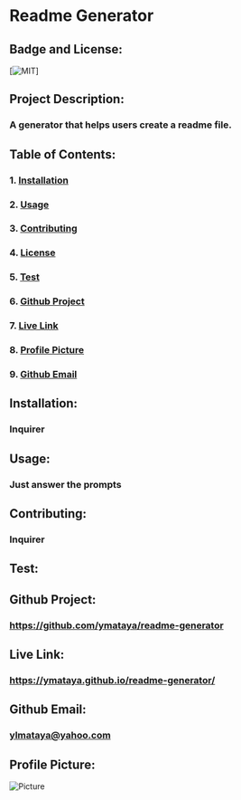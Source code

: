 
# Readme Generator

## Badge and License:
[![*MIT*](https://img.shields.io/badge/license-MIT-blue.svg)]

## Project Description:
### A generator that helps users create a readme file.

## Table of Contents:
### 1. [Installation](##installation)
### 2. [Usage](#usage)
### 3. [Contributing](#credits)
### 4. [License](#license)
### 5. [Test](#test)
### 6. [Github Project](#github-project)
### 7. [Live Link](#live-link)
### 8. [Profile Picture](#profile-picture)
### 9. [Github Email](#github-email)

## Installation:
### Inquirer

## Usage:
### Just answer the prompts

## Contributing:
### Inquirer

## Test:
### 

## Github Project: 
### https://github.com/ymataya/readme-generator

## Live Link: 
### https://ymataya.github.io/readme-generator/

## Github Email: 
### ylmataya@yahoo.com

## Profile Picture: 
![*Picture*](sf)
